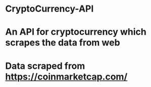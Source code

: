 # CryptoCurrency-API
# An API for cryptocurrency which scrapes the data from web 
# Data scraped from https://coinmarketcap.com/ 
